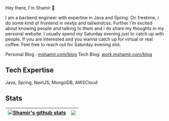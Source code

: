 Hey there, I'm Shamir 👋

I am a backend engineer with expertise in Java and Spring. On freetime, i do some kind of frontend in nextjs and tailwindcss. Further i'm excited about knowing people and talking to them and i do share my thoughts in my personal website. I usually spend my Saturday evening just to catch up with people. If you are interested and you wanna catch up for virtual or real coffee. Feel free to reach out for Saturday evening slot.

Personal Blog : [mshamir.com/blog](https://mshamir.com/blog)
Tech Blog: [work.mshamir.com/blog](https://work.mshamir.com/blog)

## Tech Expertise
Java, Spring, NextJS, MongoDB, AWSCloud

## Stats

| <a href="https://github.com/anuraghazra/github-readme-stats"><img align="center" src="https://github-readme-stats-74t2.vercel.app/api?username=mshamir11&show_icons=true&include_all_commits=true&theme=buefy&hide_border=true" alt="Shamir's github stats" /></a> | <a href="https://github.com/anuraghazra/github-readme-stats"><img align="center" src="https://github-readme-stats.vercel.app/api/top-langs/?username=mshamir11&layout=compact&theme=buefy&hide_border=true" /></a> |
| ------------- | ------------- |

